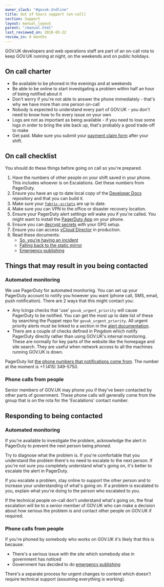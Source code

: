 ```yaml
---
owner_slack: "#govuk-2ndline"
title: Out of hours support (on-call)
section: Support
layout: manual_layout
parent: "/manual.html"
last_reviewed_on: 2018-03-22
review_in: 6 months
---
```


GOV.UK developers and web operations staff are part of an on-call rota
to keep GOV.UK running at night, on the weekends and on public holidays.

## On call charter

- Be available to be phoned in the evenings and at weekends
- Be able to be online to start investigating a problem within half an hour
  of being notified about it
- Don't worry if you're not able to answer the phone immediately - that's
  why we have more than one person on-call
- Nobody is expected to understand every part of GOV.UK - you don't need to
  know how to fix every issue on your own
- Logs are not as important as being available - if you need to lose some logs
  in order to bring the site back up, that's probably a good trade-off to make
- Get paid. Make sure you submit your [payment claim form][] after your shift.

## On call checklist

You should do these things before going on call so you're prepared.

1. Have the numbers of other people on your shift saved in your phone. This
   includes whoever is on Escalations. Get these numbers from PagerDuty.
2. Ensure you have an up to date local copy of the [Developer Docs][docs] repository
   and that you can build it.
3. Make sure your [`fabric-scripts`][fabric] are up to date.
4. Make sure you can VPN to the office or disaster recovery location.
5. Ensure your PagerDuty alert settings will wake you if you're called. You might want
   to install the [PagerDuty App](https://www.pagerduty.com/features/mobile-incident-management/)
   on your phone.
6. Ensure you can [decrypt secrets][govuk-secrets] with your GPG setup.
7. Ensure you can access [vCloud Director][vcloud] in production.
8. Read these documents:
    - [So, you're having an incident](https://gov-uk.atlassian.net/wiki/spaces/PLOPS/pages/46301531/So+you+re+having+an+incident)
    - [Falling back to the static mirror](/manual/fall-back-to-mirror.html)
    - [Emergency publishing](/manual/emergency-publishing.html)

## Things that may result in you being contacted

### Automated monitoring

We use PagerDuty for automated monitoring. You can set up your PagerDuty account
to notify you however you want (phone call, SMS, email, push notification).
There are 2 ways that this might contact you:

- Any Icinga checks that 'use' `govuk_urgent_priority` will cause
  PagerDuty to be notified. You can get the most up to date list of these
  by searching the Puppet repo for `govuk_urgent_priority`. All urgent priority
  alerts must be linked to a section in the
  [alert documentation](nagios.html).
- There are a couple of checks defined in Pingdom which notify PagerDuty directly rather
  than using GOV.UK's internal monitoring. These are normally for key parts of the website
  like the homepage and site search. They are useful when network access to all the
  machines running GOV.UK is down.

PagerDuty list [the phone numbers that notifications come from][pagerduty-numbers]. The number at the moment is +1 (415) 349-5750.

[pagerduty-numbers]: https://support.pagerduty.com/hc/en-us/articles/202828870-Phone-numbers-notifications-are-sent-from

### Phone calls from people

Senior members of GOV.UK may phone you if they've been contacted by other parts of government.
These phone calls will generally come from the group that is on the rota for the
'Escalations' contact number.

## Responding to being contacted

### Automated monitoring

If you're available to investigate the problem, acknowledge the alert in
PagerDuty to prevent the next person being phoned.

Try to diagnose what the problem is. If you're comfortable that you understand
the problem there's no need to escalate to the next person. If you're not sure
you completely understand what's going on, it's better to escalate the alert
in PagerDuty.

If you escalate a problem, stay online to support the other person and to
increase your understanding of what's going on. If a problem is escalated
to you, explain what you're doing to the person who escalated to you.

If the technical people on-call don't understand what's going on, the final
escalation will be to a senior member of GOV.UK who can make a decision about
how serious the problem is and contact other people on GOV.UK if required.

### Phone calls from people

If you're phoned by somebody who works on GOV.UK it's likely that this is because:

- There's a serious issue with the site which somebody else in government has noticed
- Government has decided to do [emergency publishing](/manual/emergency-publishing.html)

There's a separate process for urgent changes to content which doesn't require technical
support (assuming everything is working).

[docs]: https://github.com/alphagov/govuk-developer-docs/
[fabric]: https://github.com/alphagov/fabric-scripts/
[govuk-secrets]: https://github.com/alphagov/govuk-secrets/
[vcloud]: https://github.com/alphagov/govuk-legacy-opsmanual/blob/master/infrastructure/howto/connect-carrenza-il2.rst
[payment claim form]: https://docs.google.com/forms/d/e/1FAIpQLSd8DX3B0L6az_aHEfWBegK5ABIPhfARgQZ0OpdEW9bIhMk5Fg/viewform
